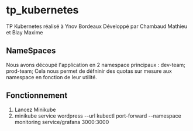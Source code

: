 # tp_kubernetes

TP Kubernetes réalisé à Ynov Bordeaux
Développé par Chambaud Mathieu et Blay Maxime

## NameSpaces

Nous avons découpé l'application en 2 namespace principaux : dev-team; prod-team;
Cela nous permet de défninir des quotas sur mesure aux namespace en fonction de leur utilité.

## Fonctionnement
1. Lancez Minikube
2. minikube service wordpress --url
kubectl port-forward --namespace monitoring service/grafana 3000:3000

